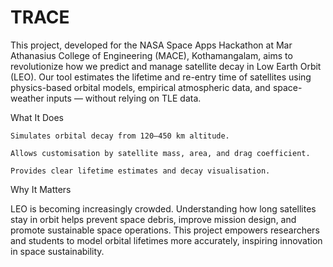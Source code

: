 # TRACE
This project, developed for the NASA Space Apps Hackathon at Mar Athanasius College of Engineering (MACE), Kothamangalam, aims to revolutionize how we predict and manage satellite decay in Low Earth Orbit (LEO).
Our tool estimates the lifetime and re-entry time of satellites using physics-based orbital models, empirical atmospheric data, and space-weather inputs — without relying on TLE data.

What It Does

    Simulates orbital decay from 120–450 km altitude.
    
    Allows customisation by satellite mass, area, and drag coefficient.
    
    Provides clear lifetime estimates and decay visualisation.

Why It Matters

LEO is becoming increasingly crowded. Understanding how long satellites stay in orbit helps prevent space debris, improve mission design, and promote sustainable space operations.
This project empowers researchers and students to model orbital lifetimes more accurately, inspiring innovation in space sustainability.
